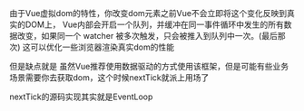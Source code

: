 由于Vue虚拟dom的特性，你改变dom元素之前Vue不会立即将这个变化反映到真实的DOM上，
Vue内部会开启一个队列，并缓冲在同一事件循环中发生的所有数据改变，如果同一个 watcher 被多次触发，只会被推入到队列中一次。(最后那次)
这可以优化一些浏览器渲染真实dom的性能

但是缺点就是 虽然Vue推荐使用数据驱动的方式使用该框架，但是可能有些业务场景需要你去获取dom，这个时候nextTick就派上用场了

nextTick的源码实现其实就是EventLoop